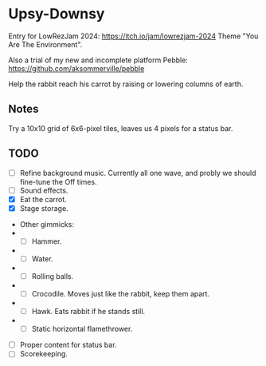 # Upsy-Downsy

Entry for LowRezJam 2024: https://itch.io/jam/lowrezjam-2024
Theme "You Are The Environment".

Also a trial of my new and incomplete platform Pebble: https://github.com/aksommerville/pebble

Help the rabbit reach his carrot by raising or lowering columns of earth.

## Notes

Try a 10x10 grid of 6x6-pixel tiles, leaves us 4 pixels for a status bar.

## TODO

- [ ] Refine background music. Currently all one wave, and probly we should fine-tune the Off times.
- [ ] Sound effects.
- [x] Eat the carrot.
- [x] Stage storage.
- Other gimmicks:
- - [ ] Hammer.
- - [ ] Water.
- - [ ] Rolling balls.
- - [ ] Crocodile. Moves just like the rabbit, keep them apart.
- - [ ] Hawk. Eats rabbit if he stands still.
- - [ ] Static horizontal flamethrower.
- [ ] Proper content for status bar.
- [ ] Scorekeeping.
